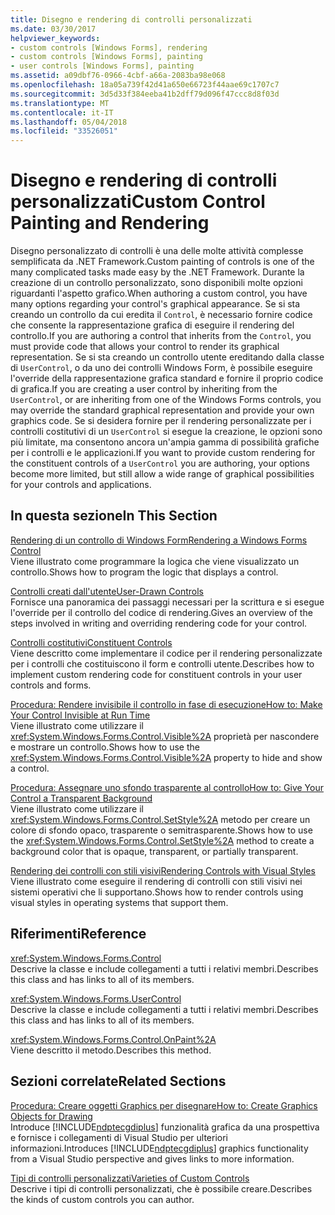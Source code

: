 ```yaml
---
title: Disegno e rendering di controlli personalizzati
ms.date: 03/30/2017
helpviewer_keywords:
- custom controls [Windows Forms], rendering
- custom controls [Windows Forms], painting
- user controls [Windows Forms], painting
ms.assetid: a09dbf76-0966-4cbf-a66a-2083ba98e068
ms.openlocfilehash: 18a05a739f42d41a650e66723f44aae69c1707c7
ms.sourcegitcommit: 3d5d33f384eeba41b2dff79d096f47ccc8d8f03d
ms.translationtype: MT
ms.contentlocale: it-IT
ms.lasthandoff: 05/04/2018
ms.locfileid: "33526051"
---
```

# <a name="custom-control-painting-and-rendering"></a><span data-ttu-id="0df6d-102">Disegno e rendering di controlli personalizzati</span><span class="sxs-lookup"><span data-stu-id="0df6d-102">Custom Control Painting and Rendering</span></span>
<span data-ttu-id="0df6d-103">Disegno personalizzato di controlli è una delle molte attività complesse semplificata da .NET Framework.</span><span class="sxs-lookup"><span data-stu-id="0df6d-103">Custom painting of controls is one of the many complicated tasks made easy by the .NET Framework.</span></span> <span data-ttu-id="0df6d-104">Durante la creazione di un controllo personalizzato, sono disponibili molte opzioni riguardanti l'aspetto grafico.</span><span class="sxs-lookup"><span data-stu-id="0df6d-104">When authoring a custom control, you have many options regarding your control's graphical appearance.</span></span> <span data-ttu-id="0df6d-105">Se si sta creando un controllo da cui eredita il `Control`, è necessario fornire codice che consente la rappresentazione grafica di eseguire il rendering del controllo.</span><span class="sxs-lookup"><span data-stu-id="0df6d-105">If you are authoring a control that inherits from the `Control`, you must provide code that allows your control to render its graphical representation.</span></span> <span data-ttu-id="0df6d-106">Se si sta creando un controllo utente ereditando dalla classe di `UserControl`, o da uno dei controlli Windows Form, è possibile eseguire l'override della rappresentazione grafica standard e fornire il proprio codice di grafica.</span><span class="sxs-lookup"><span data-stu-id="0df6d-106">If you are creating a user control by inheriting from the `UserControl`, or are inheriting from one of the Windows Forms controls, you may override the standard graphical representation and provide your own graphics code.</span></span> <span data-ttu-id="0df6d-107">Se si desidera fornire per il rendering personalizzate per i controlli costitutivi di un `UserControl` si esegue la creazione, le opzioni sono più limitate, ma consentono ancora un'ampia gamma di possibilità grafiche per i controlli e le applicazioni.</span><span class="sxs-lookup"><span data-stu-id="0df6d-107">If you want to provide custom rendering for the constituent controls of a `UserControl` you are authoring, your options become more limited, but still allow a wide range of graphical possibilities for your controls and applications.</span></span>  
  
## <a name="in-this-section"></a><span data-ttu-id="0df6d-108">In questa sezione</span><span class="sxs-lookup"><span data-stu-id="0df6d-108">In This Section</span></span>  
 [<span data-ttu-id="0df6d-109">Rendering di un controllo di Windows Form</span><span class="sxs-lookup"><span data-stu-id="0df6d-109">Rendering a Windows Forms Control</span></span>](../../../../docs/framework/winforms/controls/rendering-a-windows-forms-control.md)  
 <span data-ttu-id="0df6d-110">Viene illustrato come programmare la logica che viene visualizzato un controllo.</span><span class="sxs-lookup"><span data-stu-id="0df6d-110">Shows how to program the logic that displays a control.</span></span>  
  
 [<span data-ttu-id="0df6d-111">Controlli creati dall'utente</span><span class="sxs-lookup"><span data-stu-id="0df6d-111">User-Drawn Controls</span></span>](../../../../docs/framework/winforms/controls/user-drawn-controls.md)  
 <span data-ttu-id="0df6d-112">Fornisce una panoramica dei passaggi necessari per la scrittura e si esegue l'override per il controllo del codice di rendering.</span><span class="sxs-lookup"><span data-stu-id="0df6d-112">Gives an overview of the steps involved in writing and overriding rendering code for your control.</span></span>  
  
 [<span data-ttu-id="0df6d-113">Controlli costitutivi</span><span class="sxs-lookup"><span data-stu-id="0df6d-113">Constituent Controls</span></span>](../../../../docs/framework/winforms/controls/constituent-controls.md)  
 <span data-ttu-id="0df6d-114">Viene descritto come implementare il codice per il rendering personalizzate per i controlli che costituiscono il form e controlli utente.</span><span class="sxs-lookup"><span data-stu-id="0df6d-114">Describes how to implement custom rendering code for constituent controls in your user controls and forms.</span></span>  
  
 [<span data-ttu-id="0df6d-115">Procedura: Rendere invisibile il controllo in fase di esecuzione</span><span class="sxs-lookup"><span data-stu-id="0df6d-115">How to: Make Your Control Invisible at Run Time</span></span>](../../../../docs/framework/winforms/controls/how-to-make-your-control-invisible-at-run-time.md)  
 <span data-ttu-id="0df6d-116">Viene illustrato come utilizzare il <xref:System.Windows.Forms.Control.Visible%2A> proprietà per nascondere e mostrare un controllo.</span><span class="sxs-lookup"><span data-stu-id="0df6d-116">Shows how to use the <xref:System.Windows.Forms.Control.Visible%2A> property to hide and show a control.</span></span>  
  
 [<span data-ttu-id="0df6d-117">Procedura: Assegnare uno sfondo trasparente al controllo</span><span class="sxs-lookup"><span data-stu-id="0df6d-117">How to: Give Your Control a Transparent Background</span></span>](../../../../docs/framework/winforms/controls/how-to-give-your-control-a-transparent-background.md)  
 <span data-ttu-id="0df6d-118">Viene illustrato come utilizzare il <xref:System.Windows.Forms.Control.SetStyle%2A> metodo per creare un colore di sfondo opaco, trasparente o semitrasparente.</span><span class="sxs-lookup"><span data-stu-id="0df6d-118">Shows how to use the <xref:System.Windows.Forms.Control.SetStyle%2A> method to create a background color that is opaque, transparent, or partially transparent.</span></span>  
  
 [<span data-ttu-id="0df6d-119">Rendering dei controlli con stili visivi</span><span class="sxs-lookup"><span data-stu-id="0df6d-119">Rendering Controls with Visual Styles</span></span>](../../../../docs/framework/winforms/controls/rendering-controls-with-visual-styles.md)  
 <span data-ttu-id="0df6d-120">Viene illustrato come eseguire il rendering di controlli con stili visivi nei sistemi operativi che li supportano.</span><span class="sxs-lookup"><span data-stu-id="0df6d-120">Shows how to render controls using visual styles in operating systems that support them.</span></span>  
  
## <a name="reference"></a><span data-ttu-id="0df6d-121">Riferimenti</span><span class="sxs-lookup"><span data-stu-id="0df6d-121">Reference</span></span>  
 <xref:System.Windows.Forms.Control>  
 <span data-ttu-id="0df6d-122">Descrive la classe e include collegamenti a tutti i relativi membri.</span><span class="sxs-lookup"><span data-stu-id="0df6d-122">Describes this class and has links to all of its members.</span></span>  
  
 <xref:System.Windows.Forms.UserControl>  
 <span data-ttu-id="0df6d-123">Descrive la classe e include collegamenti a tutti i relativi membri.</span><span class="sxs-lookup"><span data-stu-id="0df6d-123">Describes this class and has links to all of its members.</span></span>  
  
 <xref:System.Windows.Forms.Control.OnPaint%2A>  
 <span data-ttu-id="0df6d-124">Viene descritto il metodo.</span><span class="sxs-lookup"><span data-stu-id="0df6d-124">Describes this method.</span></span>  
  
## <a name="related-sections"></a><span data-ttu-id="0df6d-125">Sezioni correlate</span><span class="sxs-lookup"><span data-stu-id="0df6d-125">Related Sections</span></span>  
 [<span data-ttu-id="0df6d-126">Procedura: Creare oggetti Graphics per disegnare</span><span class="sxs-lookup"><span data-stu-id="0df6d-126">How to: Create Graphics Objects for Drawing</span></span>](../../../../docs/framework/winforms/advanced/how-to-create-graphics-objects-for-drawing.md)  
 <span data-ttu-id="0df6d-127">Introduce [!INCLUDE[ndptecgdiplus](../../../../includes/ndptecgdiplus-md.md)] funzionalità grafica da una prospettiva e fornisce i collegamenti di Visual Studio per ulteriori informazioni.</span><span class="sxs-lookup"><span data-stu-id="0df6d-127">Introduces [!INCLUDE[ndptecgdiplus](../../../../includes/ndptecgdiplus-md.md)] graphics functionality from a Visual Studio perspective and gives links to more information.</span></span>  
  
 [<span data-ttu-id="0df6d-128">Tipi di controlli personalizzati</span><span class="sxs-lookup"><span data-stu-id="0df6d-128">Varieties of Custom Controls</span></span>](../../../../docs/framework/winforms/controls/varieties-of-custom-controls.md)  
 <span data-ttu-id="0df6d-129">Descrive i tipi di controlli personalizzati, che è possibile creare.</span><span class="sxs-lookup"><span data-stu-id="0df6d-129">Describes the kinds of custom controls you can author.</span></span>

